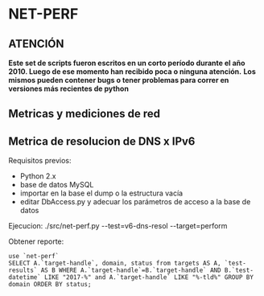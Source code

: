 # NET-PERF

## ATENCIÓN

**Este set de scripts fueron escritos en un corto período durante el año 2010. Luego de ese momento han recibido poca o ninguna atención.**
**Los mismos pueden contener bugs o tener problemas para correr en versiones más recientes de python**

## Metricas y mediciones de red

## Metrica de resolucion de DNS x IPv6

Requisitos previos:
- Python 2.x
- base de datos MySQL
- importar en la base el dump o la estructura vacía
- editar DbAccess.py y adecuar los parámetros de acceso a la base de datos

Ejecucion:
./src/net-perf.py --test=v6-dns-resol --target=perform

Obtener reporte:
```
use `net-perf`
SELECT A.`target-handle`, domain, status from targets AS A, `test-results` AS B WHERE A.`target-handle`=B.`target-handle` AND B.`test-datetime` LIKE "2017-%" and A.`target-handle` LIKE "%-tld%" GROUP BY domain ORDER BY status;
```
